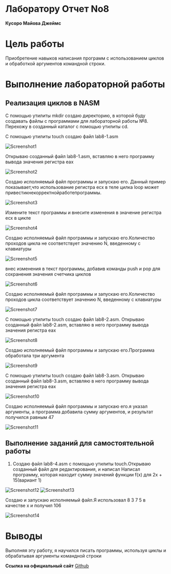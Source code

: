 # **Лаборатору Отчет No8**

**Кусоро Майова Джеймс**

# Цель работы

 Приобретение навыков написания программ с использованием циклов и обработкой аргументов командной строки.

# Выполнение лабораторной работы

## Реализация циклов в NASM

С помощью утилиты mkdir создаю директорию, в которой буду создавать файлы с программами для лабораторной 
работы №8. Перехожу в созданный каталог с помощью утилиты cd.

С помощью утилиты touch создаю файл lab8-1.asm

![Screenshot1](images/Screenshot1.png)

Открываю созданный файл lab8-1.asm, вставляю в него программу вывода значения регистра eax

![Screenshot2](images/Screenshot2.png)

Создаю исполняемый файл программы и запускаю его. Данный пример показывает,что использование регистра ecx в теле цилка loop может
привестикнекорректнойработепрограммы.

![Screenshot3](images/Screenshot3.png)

Измените текст программы и внесите изменения в значение регистра ecx в цикле

![Screenshot4](images/Screenshot4.png)

Создаю исполняемый файл программы и запускаю его.Количество проходов цикла не соответствует значению N, введенному с клавиатуры

![Screenshot5](images/Screenshot5.png)

внес изменения в текст программы, добавив команды push и pop для сохранения значения счетчика циклов

![Screenshot6](images/Screenshot6.png)

Создаю исполняемый файл программы и запускаю его.Количество проходов цикла соответствует значению N, введенному с клавиатуры

![Screenshot7](images/Screenshot7.png)

С помощью утилиты touch создаю файл lab8-2.asm. Открываю созданный файл lab8-2.asm, вставляю в него программу вывода значения регистра eax

![Screenshot8](images/Screenshot8.png)

Создаю исполняемый файл программы и запускаю его.Программа обработала три аргумента

![Screenshot9](images/Screenshot9.png)

С помощью утилиты touch создаю файл lab8-3.asm. Открываю созданный файл lab8-3.asm, вставляю в него программу вывода значения регистра eax

![Screenshot10](images/Screenshot10.png)

Создаю исполняемый файл программы и запускаю его.я указал аргументы, а программа добавила сумму аргументов, и результат получился равным 47

![Screenshot11](images/Screenshot11.png)

## Выполнение заданий для самостоятельной работы

1. Создаю файл lab8-4.asm с помощью утилиты touch.Открываю созданный файл для редактирования, и написал Написал программу, которая находит сумму значений функции f(x) для 2x + 15(вариант 1)

![Screenshot12](images/Screenshot12.png)
![Screenshot13](images/Screenshot13.png)

Создаю и запускаю исполняемый файл.Я использовал 8 3 7 5 в качестве x и получил 106

![Screenshot14](images/Screenshot14.png)

# Выводы

Выполняя эту работу, я научился писать программы, используя циклы и обрабатывая аргументы командной строки

**Ссылка на официальный сайт** [Github](https://github.com/James-4321/Kusoro/tree/main/Architecture-computer/arch-pc/labs/lab08)
